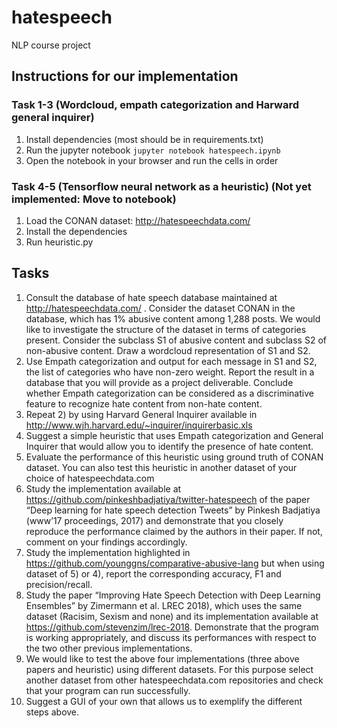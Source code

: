 # hatespeech
NLP course project

## Instructions for our implementation
### Task 1-3 (Wordcloud, empath categorization and Harward general inquirer)
1. Install dependencies (most should be in requirements.txt)
2. Run the jupyter notebook `jupyter notebook hatespeech.ipynb`
3. Open the notebook in your browser and run the cells in order

### Task 4-5 (Tensorflow neural network as a heuristic) (Not yet implemented: Move to notebook)
1. Load the CONAN dataset: http://hatespeechdata.com/
2. Install the dependencies
3. Run heuristic.py

## Tasks
1. Consult the database of hate speech database maintained at http://hatespeechdata.com/ . Consider the dataset CONAN in the database, which has 1% abusive content among 1,288 posts. We would like to investigate the structure of the dataset in terms of categories present. Consider the subclass S1 of abusive content and subclass S2 of non-abusive content. Draw a wordcloud representation of S1 and S2.
2. Use Empath categorization and output for each message in S1 and S2, the list of categories who have non-zero weight. Report the result in a database that you will provide as a project deliverable. Conclude whether Empath categorization can be considered as a discriminative feature to recognize hate content from non-hate content.
3. Repeat 2) by using Harvard General Inquirer available in http://www.wjh.harvard.edu/~inquirer/inquirerbasic.xls
4. Suggest a simple heuristic that uses Empath categorization and General Inquirer that would allow you to identify the presence of hate content.
5. Evaluate the performance of this heuristic using ground truth of CONAN dataset.  You can also test this heuristic in another dataset of your choice of hatespeechdata.com 
6. Study the implementation available at https://github.com/pinkeshbadjatiya/twitter-hatespeech of the paper “Deep learning for hate speech detection Tweets” by Pinkesh Badjatiya (www’17 proceedings, 2017) and demonstrate that you closely reproduce the performance claimed by the authors in their paper. If not, comment on your findings accordingly. 
7. Study the implementation highlighted in https://github.com/younggns/comparative-abusive-lang but when using dataset of 5) or 4), report the corresponding accuracy, F1 and precision/recall.
8. Study the paper “Improving Hate Speech Detection with Deep Learning Ensembles” by Zimermann et al. LREC 2018), which uses the same dataset (Racisim, Sexism and none) and its implementation available at https://github.com/stevenzim/lrec-2018. Demonstrate that the program is working appropriately, and discuss its performances with respect to the two other previous implementations. 
9. We would like to test the above four implementations (three above papers and heuristic) using different datasets. For this purpose select another dataset from other hatespeechdata.com repositories and check that your program can run successfully.
10. Suggest a GUI of your own that allows us to exemplify the different steps above.
